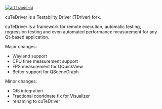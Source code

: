 [![alt travis-ci](https://travis-ci.org/cutedriver/cutedriver-agent_qt.svg?branch=master)](https://travis-ci.org/cutedriver/cutedriver-agent_qt)

cuTeDriver is a Testability Driver (TDriver) fork.

cuTeDriver is a framework for remote execution, automatic testing, regression testing and even automated performance measurement for any Qt-based application.

Major changes:
* Wayland support
* CPU time measurement support
* FPS measurement for QQuickView
* Better support for QSceneGraph

Minor changes:
* Qt5 integration
* Fractional cooridnate fix for Visualizer
* renaming to cuTeDriver



